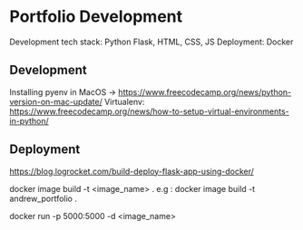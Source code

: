 # Portfolio Development 

Development tech stack: Python Flask, HTML, CSS, JS
Deployment: Docker 

## Development 

Installing pyenv in MacOS -> https://www.freecodecamp.org/news/python-version-on-mac-update/
Virtualenv: https://www.freecodecamp.org/news/how-to-setup-virtual-environments-in-python/


## Deployment 
https://blog.logrocket.com/build-deploy-flask-app-using-docker/

docker image build -t <image_name> .
e.g : docker image build -t andrew_portfolio .

docker run -p 5000:5000 -d <image_name>
